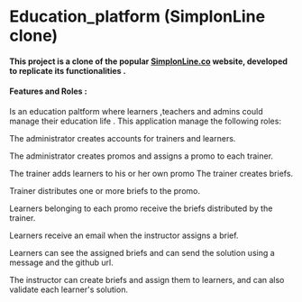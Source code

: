 # Education_platform (SimplonLine clone)
#### This project is a clone of the popular [SimplonLine.co](https://simplon.co/) website, developed to replicate its functionalities .

#### Features and Roles :
Is an education paltform where learners ,teachers and admins could manage their education life .
This application  manage the following roles:

The administrator creates accounts for trainers and learners.

The administrator creates promos and assigns a promo to each trainer.

The trainer adds learners to his or her own promo The trainer creates briefs.

Trainer distributes one or more briefs to the promo.

Learners belonging to each promo receive the briefs distributed by the trainer.

Learners  receive an email when the instructor assigns a brief.

Learners can see the assigned briefs and can send the solution using a message and the github url.

The instructor can create briefs and assign them to learners, and can also validate each learner's solution.



